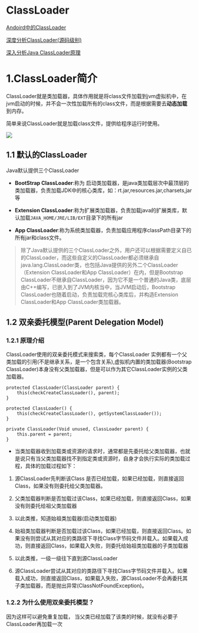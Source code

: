 # ClassLoader
[Andoird中的ClassLoader](https://jaeger.itscoder.com/android/2016/08/27/android-classloader.html)

[深度分析ClassLoader(源码级别)](http://www.hollischuang.com/archives/199)

[深入分析Java ClassLoader原理](http://blog.csdn.net/xyang81/article/details/7292380)

# 1.ClassLoader简介
ClassLoader就是类加载器，具体作用就是将class文件加载到jvm虚拟机中，在jvm启动的时候，并不会一次性加载所有的class文件，而是根据需要去**动态加载**到内存。

简单来说ClassLoader就是加载class文件，提供给程序运行时使用。

![](http://ac-qygvx1cc.clouddn.com/78e71017bdd24420.jpeg)

## 1.1 默认的ClassLoader
Java默认提供三个ClassLoader

- **BootStrap ClassLoader**:称为 启动类加载器，是java类加载层次中最顶层的类加载器，负责加载JDK中的核心类库，如：rt.jar,resources.jar,charsets,jar等

- **Extension ClassLoader**:称为扩展类加载器，负责加载java的扩展类库，默认加载`JAVA_HOME/JRE/LIB/EXT`目录下的所有jar

- **App ClassLoader**:称为系统类加载器，负责加载应用程序classPath目录下的所有jar和class文件。


 > 除了Java默认提供的三个ClassLoader之外，用户还可以根据需要定义自已的ClassLoader，而这些自定义的ClassLoader都必须继承自java.lang.ClassLoader类，也包括Java提供的另外二个ClassLoader（Extension ClassLoader和App ClassLoader）在内，但是Bootstrap ClassLoader不继承自ClassLoader，因为它不是一个普通的Java类，底层由C++编写，已嵌入到了JVM内核当中，当JVM启动后，Bootstrap ClassLoader也随着启动，负责加载完核心类库后，并构造Extension ClassLoader和App ClassLoader类加载器。

## 1.2 双亲委托模型(Parent Delegation Model)
### 1.2.1 原理介绍
ClassLoader使用的双亲委托模式来搜索类，每个ClassLoader 实例都有一个父类加载的引用(不是继承关系，是一个包含关系),虚拟机内置的类加载器(Bootstrap ClassLoader)本身没有父类加载器，但是可以作为其它ClassLoader实例的父类加载器。

    protected ClassLoader(ClassLoader parent) {
        this(checkCreateClassLoader(), parent);
    }

    protected ClassLoader() {
        this(checkCreateClassLoader(), getSystemClassLoader());
    }

	private ClassLoader(Void unused, ClassLoader parent) {
		this.parent = parent;
	}


- 当类加载器收到加载类或资源的请求时，通常都是先委托给父类加载器，也就是说只有当父类加载器找不到指定类或资源时，自身才会执行实际的类加载过程，具体的加载过程如下：

1. 源ClassLoader先判断该Class 是否已经加载，如果已经加载，则直接返回Class，如果没有则委托给父类加载器。

2. 父类加载器判断是否加载过该Class，如果已经加载，则直接返回Class，如果没有则委托给祖父类加载器

3. 以此类推，知道始祖类加载器(启动类加载器)

4. 始祖类加载器判断是否加载过该Class，如果已经加载，则直接返回Class。如果没有则尝试从其对应的类路径下寻找Class字节码文件并载入。如果载入成功，则直接返回Class，如果载入失败，则委托给始祖类加载器的子类加载器

5. 以此类推，一级一级往下直到源ClassLoader

6. 源ClassLoader尝试从其对应的类路径下寻找Class字节码文件并载入。如果载入成功，则直接返回Class，如果载入失败，源ClassLoader不会再委托其子类加载器，而是抛出异常(ClassNotFoundException)。

### 1.2.2 为什么使用双亲委托模型？
因为这样可以避免重复加载， 当父类已经加载了该类的时候，就没有必要子ClassLoader再加载一次

